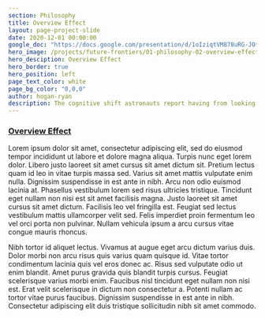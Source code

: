 ```yaml
---
section: Philosophy
title: Overview Effect
layout: page-project-slide
date: 2020-12-01 00:00:00
google_doc: "https://docs.google.com/presentation/d/1oIziqtVM878uRG-JOfrQNvGFsQWKP_S_W8cLkhQlXvA/edit#slide=id.g8e57ae87b5_8_0"
hero_image: /projects/future-frontiers/01-philosophy-02-overview-effect-01.jpg
hero_desciption: Overview Effect
hero_border: true
hero_position: left
page_text_color: white
page_bg_color: "0,0,0"
author: hogan-ryan
description: The cognitive shift astronauts report having from looking upon Earth from its orbit.
---
```

<h3 class="slide-deck-visible-anchor"><a href="#projects-future-frontiers-01-philosophy-02-overview-effect-01">Overview Effect</a></h3>

Lorem ipsum dolor sit amet, consectetur adipiscing elit, sed do eiusmod tempor incididunt ut labore et dolore magna aliqua. Turpis nunc eget lorem dolor. Libero justo laoreet sit amet cursus sit amet dictum sit. Pretium lectus quam id leo in vitae turpis massa sed. Varius sit amet mattis vulputate enim nulla. Dignissim suspendisse in est ante in nibh. Arcu non odio euismod lacinia at. Phasellus vestibulum lorem sed risus ultricies tristique. Tincidunt eget nullam non nisi est sit amet facilisis magna. Justo laoreet sit amet cursus sit amet dictum. Facilisis leo vel fringilla est. Feugiat sed lectus vestibulum mattis ullamcorper velit sed. Felis imperdiet proin fermentum leo vel orci porta non pulvinar. Nullam vehicula ipsum a arcu cursus vitae congue mauris rhoncus.

Nibh tortor id aliquet lectus. Vivamus at augue eget arcu dictum varius duis. Dolor morbi non arcu risus quis varius quam quisque id. Vitae tortor condimentum lacinia quis vel eros donec ac. Risus sed vulputate odio ut enim blandit. Amet purus gravida quis blandit turpis cursus. Feugiat scelerisque varius morbi enim. Faucibus nisl tincidunt eget nullam non nisi est. Erat velit scelerisque in dictum non consectetur a. Potenti nullam ac tortor vitae purus faucibus. Dignissim suspendisse in est ante in nibh. Consectetur adipiscing elit duis tristique sollicitudin nibh sit amet commodo.
